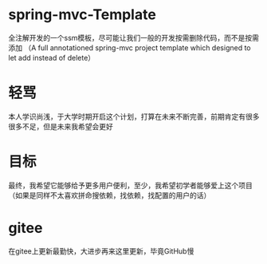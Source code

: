# spring-mvc-Template
全注解开发的一个ssm模板，尽可能让我们一般的开发按需删除代码，而不是按需添加
（A full annotationed spring-mvc project template which designed to let add  instead of delete）

# 轻骂
本人学识尚浅，于大学时期开启这个计划，打算在未来不断完善，前期肯定有很多很多不足，但是未来我希望会更好

# 目标
最终，我希望它能够给予更多用户便利，至少，我希望初学者能够爱上这个项目（如果是同样不太喜欢拼命搜依赖，找依赖，找配置的用户的话）

# gitee
在gitee上更新最勤快，大进步再来这里更新，毕竟GitHub慢
